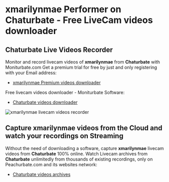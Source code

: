 # xmarilynmae Performer on Chaturbate - Free LiveCam videos downloader

## Chaturbate Live Videos Recorder

Monitor and record livecam videos of **xmarilynmae** from **Chaturbate** with Moniturbate.com
Get a premium trial for free by just and only registering with your Email address:
* [xmarilynmae Premium videos downloader](https://moniturbate.com/request-demo-licence-key.html)

Free livecam videos downloader - Moniturbate Software:
* [Chaturbate videos downloader](https://moniturbate.com/moniturbate-download-software.html)

![xmarilynmae livecam videos recorder](https://peachurnet.com/templates/moniturbate-software.png)


## Capture xmarilynmae videos from the Cloud and watch your recordings on Streaming

Without the need of downloading a software, capture **xmarilynmae** livecam videos from **Chaturbate** 100% online.
Watch Livecam archives from **Chaturbate** unlimitedly from thousands of existing recordings, only on Peachurbate.com and its websites network:
* [Chaturbate videos archives](https://peachurnet.com/)